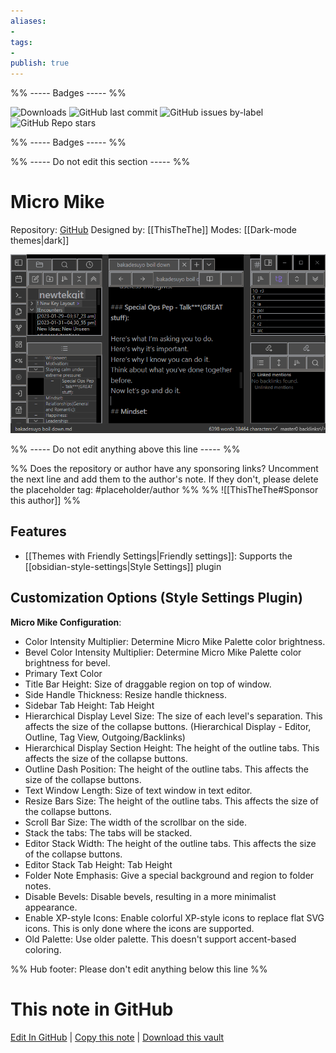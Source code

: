 ```yaml
---
aliases:
- 
tags: 
- 
publish: true
---
```


%% ----- Badges ----- %%

![Downloads](https://img.shields.io/badge/downloads-4374-573E7A?style=for-the-badge&logo=)
![GitHub last commit](https://img.shields.io/github/last-commit/ThisTheThe/MicroMike?color=573E7A&label=last%20update&logo=github&style=for-the-badge)
![GitHub issues by-label](https://img.shields.io/github/issues/ThisTheThe/MicroMike/help%20wanted?color=573E7A&logo=github&style=for-the-badge) 
![GitHub Repo stars](https://img.shields.io/github/stars/ThisTheThe/MicroMike?color=573E7A&logo=github&style=for-the-badge)

%% ----- Badges ----- %%

%% ----- Do not edit this section ----- %%

# Micro Mike

Repository: [GitHub](https://github.com/ThisTheThe/MicroMike)
Designed by: [[ThisTheThe]]
Modes: [[Dark-mode themes|dark]]



![screenshot](https://github.com/ThisTheThe/MicroMike/raw/HEAD/screenshotThumb.png)

%% ----- Do not edit anything above this line ----- %% 

%% Does the repository or author have any sponsoring links? Uncomment the next line and add them to the author's note. If they don't, please delete the placeholder tag: #placeholder/author %%
%% ![[ThisTheThe#Sponsor this author]] %%


## Features

- [[Themes with Friendly Settings|Friendly settings]]: Supports the [[obsidian-style-settings|Style Settings]] plugin

## Customization Options (Style Settings Plugin) 

**Micro Mike Configuration**: 
- Color Intensity Multiplier: Determine Micro Mike Palette color brightness.
- Bevel Color Intensity Multiplier: Determine Micro Mike Palette color brightness for bevel.
- Primary Text Color
- Title Bar Height: Size of draggable region on top of window.
- Side Handle Thickness: Resize handle thickness.
- Sidebar Tab Height: Tab Height
- Hierarchical Display Level Size: The size of each level's separation. This affects the size of the collapse buttons. (Hierarchical Display - Editor, Outline, Tag View, Outgoing/Backlinks)
- Hierarchical Display Section Height: The height of the outline tabs. This affects the size of the collapse buttons.
- Outline Dash Position: The height of the outline tabs. This affects the size of the collapse buttons.
- Text Window Length: Size of text window in text editor.
- Resize Bars Size: The height of the outline tabs. This affects the size of the collapse buttons.
- Scroll Bar Size: The width of the scrollbar on the side.
- Stack the tabs: The tabs will be stacked.
- Editor Stack Width: The height of the outline tabs. This affects the size of the collapse buttons.
- Editor Stack Tab Height: Tab Height
- Folder Note Emphasis: Give a special background and region to folder notes.
- Disable Bevels: Disable bevels, resulting in a more minimalist appearance.
- Enable XP-style Icons: Enable colorful XP-style icons to replace flat SVG icons. This is only done where the icons are supported.
- Old Palette: Use older palette. This doesn't support accent-based coloring.


%% Hub footer: Please don't edit anything below this line %%

# This note in GitHub

<span class="git-footer">[Edit In GitHub](https://github.dev/obsidian-community/obsidian-hub/blob/main/02%20-%20Community%20Expansions/02.05%20All%20Community%20Expansions/Themes/Micro%20Mike.md "git-hub-edit-note") | [Copy this note](https://raw.githubusercontent.com/obsidian-community/obsidian-hub/main/02%20-%20Community%20Expansions/02.05%20All%20Community%20Expansions/Themes/Micro%20Mike.md "git-hub-copy-note") | [Download this vault](https://github.com/obsidian-community/obsidian-hub/archive/refs/heads/main.zip "git-hub-download-vault") </span>
